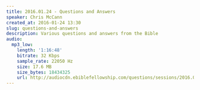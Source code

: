 ```yaml
---
title: 2016.01.24 - Questions and Answers
speaker: Chris McCann
created_at: 2016-01-24 13:30
slug: questions-and-answers
description: Various questions and answers from the Bible
audio:
  mp3_low:
    length: '1:16:48'
    bitrate: 32 Kbps
    sample_rate: 22050 Hz
    size: 17.6 MB
    size_bytes: 18434325
    url: http://audiocdn.ebiblefellowship.com/questions/sessions/2016.01.24_McCann_-_Questions_and_Answers.mp3
---
```


